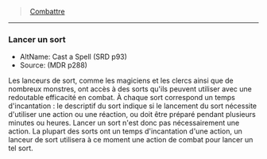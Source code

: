 ﻿---
!GenericItem
Id: combat_hd.md#lancer-un-sort
ParentLink: combat_hd.md#combattre
Name: Lancer un sort
ParentName: Combattre
NameLevel: 3
AltName: Cast a Spell (SRD p93)
Source: (MDR p288)
Attributes: {}
---
> [Combattre](hd_combat.md)

---

### Lancer un sort

- AltName: Cast a Spell (SRD p93)
- Source: (MDR p288)

Les lanceurs de sort, comme les magiciens et les clercs ainsi que de nombreux monstres, ont accès à des sorts qu'ils peuvent utiliser avec une redoutable efficacité en combat. À chaque sort correspond un temps d'incantation : le descriptif du sort indique si le lancement du sort nécessite d'utiliser une action ou une réaction, ou doit être préparé pendant plusieurs minutes ou heures. Lancer un sort n'est donc pas nécessairement une action. La plupart des sorts ont un temps d'incantation d'une action, un lanceur de sort utilisera à ce moment une action de combat pour lancer un tel sort.

